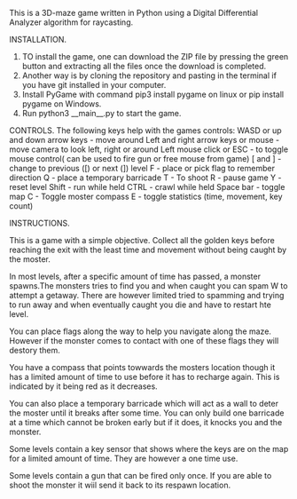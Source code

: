This is a 3D-maze game written in Python using a Digital Differential Analyzer algorithm for raycasting.

INSTALLATION.
1. TO install the game, one can download the ZIP file by pressing the green button and extracting all the files once the download is completed.
2. Another way is by cloning the repository and pasting in the terminal if you have git installed in your computer. 
3. Install PyGame with command pip3 install pygame on linux or pip install pygame on Windows.
4. Run python3 \_\_main\_\_.py to start the game.

CONTROLS.
The following keys help with the games controls:
WASD or up and down arrow keys - move around
Left and right arrow keys or mouse - move camera to look left, right or around
Left mouse click or ESC - to toggle mouse control( can be used to fire gun or free mouse from game)
[ and ] - change to previous ([) or next (]) level
F - place or pick flag to remember direction
Q - place a temporary barricade
T - To shoot 
R - pause game
Y - reset level
Shift - run while held
CTRL - crawl while held
Space bar - toggle map
C - Toggle moster compass
E - toggle statistics (time, movement, key count)

INSTRUCTIONS.

This is a game with a simple objective. Collect all the golden keys before reaching the exit with the least time and movement without being caught by the moster.

In most levels, after a specific amount of time has passed, a monster spawns.The monsters tries to find you and when caught you can spam W to attempt a getaway. There are however limited tried to spamming and  trying to run away and when eventually caught you die and have to restart hte level.

You can place flags along the way to help you navigate along the maze. However if the monster comes to contact with one of these flags they will destory them.

You have a compass that points towwards the mosters location though it has a limited amount of time to use before it has to recharge again. This is indicated by it being red as it decreases.

You can also place a temporary barricade which will act as a wall to deter the moster until it breaks after some time. You can only build one barricade at a time which cannot be broken early but if it does, it knocks you and the monster.

Some levels contain a key sensor that shows where the keys are on the map for a limited amount of time. They are however a one time use.

Some levels contain a gun that can be fired only once. If you are able to shoot the monster it wiil send it back to its respawn location.
